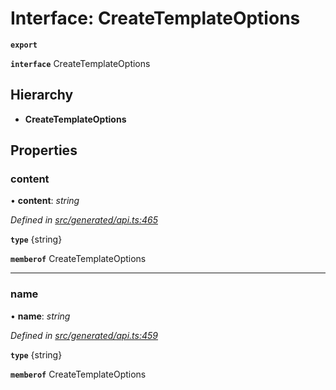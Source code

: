 # Interface: CreateTemplateOptions

**`export`** 

**`interface`** CreateTemplateOptions

## Hierarchy

* **CreateTemplateOptions**

## Properties

###  content

• **content**: *string*

*Defined in [src/generated/api.ts:465](https://github.com/mailslurp/mailslurp-client-ts-js/blob/507ad2d/src/generated/api.ts#L465)*

**`type`** {string}

**`memberof`** CreateTemplateOptions

___

###  name

• **name**: *string*

*Defined in [src/generated/api.ts:459](https://github.com/mailslurp/mailslurp-client-ts-js/blob/507ad2d/src/generated/api.ts#L459)*

**`type`** {string}

**`memberof`** CreateTemplateOptions
